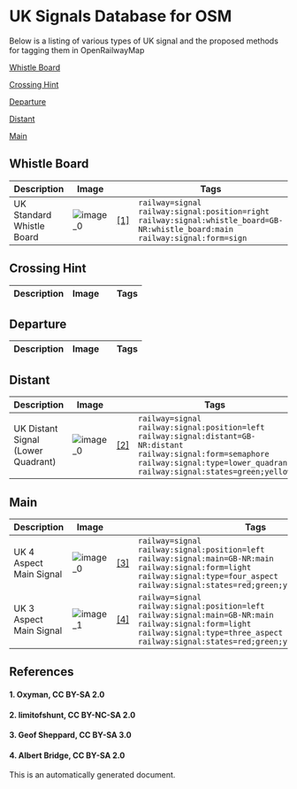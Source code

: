 # UK Signals Database for OSM
Below is a listing of various types of UK signal and the proposed methods for tagging them in OpenRailwayMap

[Whistle Board](#whistle-board)

[Crossing Hint](#crossing-hint)

[Departure](#departure)

[Distant](#distant)

[Main](#main)


## Whistle Board

| **Description** | **Image** | | **Tags** |
|---|---|---|---|
| UK Standard Whistle Board | ![image_0](https://upload.wikimedia.org/wikipedia/commons/thumb/5/53/Whistle_%28104929577%29.jpg/1600px-Whistle_%28104929577%29.jpg) |[[1]](#1-oxyman-cc-by-sa-20) | `railway=signal`</br>`railway:signal:position=right`</br>`railway:signal:whistle_board=GB-NR:whistle_board:main`</br>`railway:signal:form=sign` |

## Crossing Hint

| **Description** | **Image** | | **Tags** |
|---|---|---|---|

## Departure

| **Description** | **Image** | | **Tags** |
|---|---|---|---|

## Distant

| **Description** | **Image** | | **Tags** |
|---|---|---|---|
| UK Distant Signal (Lower Quadrant) | ![image_0](https://live.staticflickr.com/7020/6797393723_bfb1224a65_b.jpg) |[[2]](#2-limitofshunt-cc-by-nc-sa-20) | `railway=signal`</br>`railway:signal:position=left`</br>`railway:signal:distant=GB-NR:distant`</br>`railway:signal:form=semaphore`</br>`railway:signal:type=lower_quadrant`</br>`railway:signal:states=green;yellow` |

## Main

| **Description** | **Image** | | **Tags** |
|---|---|---|---|
| UK 4 Aspect Main Signal | ![image_0](https://upload.wikimedia.org/wikipedia/commons/thumb/a/ac/2015_at_Westbury_station_-_signal_W111.JPG/898px-2015_at_Westbury_station_-_signal_W111.JPG) |[[3]](#3-geof-sheppard-cc-by-sa-30) | `railway=signal`</br>`railway:signal:position=left`</br>`railway:signal:main=GB-NR:main`</br>`railway:signal:form=light`</br>`railway:signal:type=four_aspect`</br>`railway:signal:states=red;green;yellow;double_yellow` |
| UK 3 Aspect Main Signal | ![image_1](https://s0.geograph.org.uk/geophotos/04/11/11/4111142_bd795404.jpg) |[[4]](#4-albert-bridge-cc-by-sa-20) | `railway=signal`</br>`railway:signal:position=left`</br>`railway:signal:main=GB-NR:main`</br>`railway:signal:form=light`</br>`railway:signal:type=three_aspect`</br>`railway:signal:states=red;green;yellow` |
## References
#### 1. Oxyman, CC BY-SA 2.0
#### 2. limitofshunt, CC BY-NC-SA 2.0
#### 3. Geof Sheppard, CC BY-SA 3.0
#### 4. Albert Bridge, CC BY-SA 2.0


This is an automatically generated document.